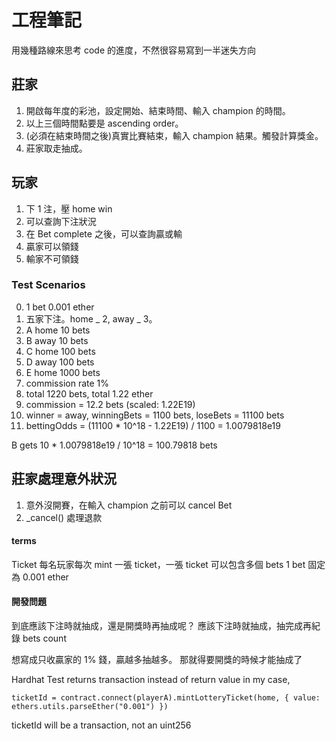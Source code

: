 # 工程筆記

用幾種路線來思考 code 的進度，不然很容易寫到一半迷失方向

## 莊家

1. 開啟每年度的彩池，設定開始、結束時間、輸入 champion 的時間。
2. 以上三個時間點要是 ascending order。
3. (必須在結束時間之後)真實比賽結束，輸入 champion 結果。觸發計算獎金。
4. 莊家取走抽成。

## 玩家

1. 下 1 注，壓 home win
2. 可以查詢下注狀況
3. 在 Bet complete 之後，可以查詢贏或輸
4. 贏家可以領錢
5. 輸家不可領錢

### Test Scenarios

0. 1 bet 0.001 ether
1. 五家下注。home _ 2, away _ 3。
2. A home 10 bets
3. B away 10 bets
4. C home 100 bets
5. D away 100 bets
6. E home 1000 bets
7. commission rate 1%
8. total 1220 bets, total 1.22 ether
9. commission = 12.2 bets (scaled: 1.22E19)
10. winner = away, winningBets = 1100 bets, loseBets = 11100 bets
11. bettingOdds = (11100 \* 10^18 - 1.22E19) / 1100 = 1.0079818e19

B gets 10 \* 1.0079818e19 / 10^18 = 100.79818 bets

## 莊家處理意外狀況

1. 意外沒開賽，在輸入 champion 之前可以 cancel Bet
2. \_cancel() 處理退款

#### terms

Ticket 每名玩家每次 mint 一張 ticket，一張 ticket 可以包含多個 bets
1 bet 固定為 0.001 ether

#### 開發問題

到底應該下注時就抽成，還是開獎時再抽成呢？
應該下注時就抽成，抽完成再紀錄 bets count

想寫成只收贏家的 1% 錢，贏越多抽越多。
那就得要開獎的時候才能抽成了

Hardhat Test returns transaction instead of return value
in my case,

```
ticketId = contract.connect(playerA).mintLotteryTicket(home, { value: ethers.utils.parseEther("0.001") })
```

ticketId will be a transaction, not an uint256
